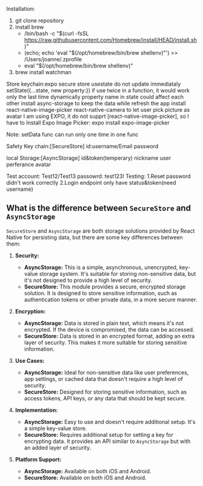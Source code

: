Installation:
1. git clone repository
2. install brew
   - /bin/bash -c "$(curl -fsSL https://raw.githubusercontent.com/Homebrew/install/HEAD/install.sh)"
   - (echo; echo 'eval "$(/opt/homebrew/bin/brew shellenv)"') >> /Users/joanne/.zprofile
   - eval "$(/opt/homebrew/bin/brew shellenv)"
3. brew install watchman

Store keychain:expo secure store
usestate do not update immediataly
setState({...state, new property:})
if use twice in a function, it would work only the last time dynamically
property name in state could affect each other
install async-storage to keep the data while refresh the app
install react-native-image-picker react-native-camera to let user pick picture as avatar
I am using EXPO, it do not supprt [react-native-image-picker], so I have to Install Expo Image Picker:
expo install expo-image-picker

Note: setData func can run only one time in one func


Safety Key chain:[SecureStore]
id:username/Email
password

local Storage:[AsyncStorage]
id&token(temperary)
nickname
user perferance
avatar


Test account:
Test12/Test13
passowrd: test123!
Testing: 
1.Reset password didn't work correctly
2.Login endpoint only have status&token(need username)

## What is the difference between `SecureStore` and `AsyncStorage`

`SecureStore` and `AsyncStorage` are both storage solutions provided by React Native for persisting data, but there are some key differences between them:

1. **Security:**
   - **AsyncStorage:** This is a simple, asynchronous, unencrypted, key-value storage system. It's suitable for storing non-sensitive data, but it's not designed to provide a high level of security.
   - **SecureStore:** This module provides a secure, encrypted storage solution. It is designed to store sensitive information, such as authentication tokens or other private data, in a more secure manner.

2. **Encryption:**
   - **AsyncStorage:** Data is stored in plain text, which means it's not encrypted. If the device is compromised, the data can be accessed.
   - **SecureStore:** Data is stored in an encrypted format, adding an extra layer of security. This makes it more suitable for storing sensitive information.

3. **Use Cases:**
   - **AsyncStorage:** Ideal for non-sensitive data like user preferences, app settings, or cached data that doesn't require a high level of security.
   - **SecureStore:** Designed for storing sensitive information, such as access tokens, API keys, or any data that should be kept secure.

4. **Implementation:**
   - **AsyncStorage:** Easy to use and doesn't require additional setup. It's a simple key-value store.
   - **SecureStore:** Requires additional setup for setting a key for encrypting data. It provides an API similar to `AsyncStorage` but with an added layer of security.

5. **Platform Support:**
   - **AsyncStorage:** Available on both iOS and Android.
   - **SecureStore:** Available on both iOS and Android.

